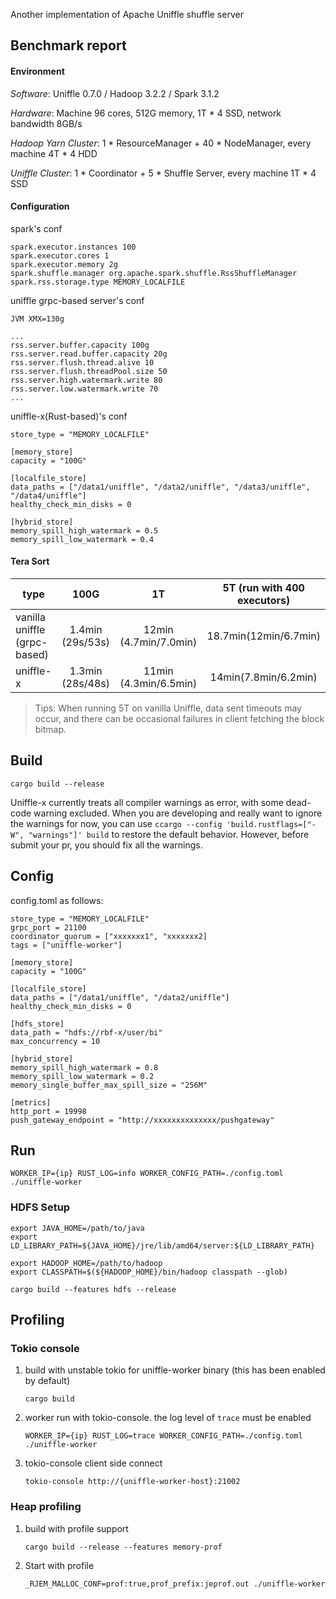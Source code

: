 <!--
  ~ Licensed to the Apache Software Foundation (ASF) under one or more
  ~ contributor license agreements.  See the NOTICE file distributed with
  ~ this work for additional information regarding copyright ownership.
  ~ The ASF licenses this file to You under the Apache License, Version 2.0
  ~ (the "License"); you may not use this file except in compliance with
  ~ the License.  You may obtain a copy of the License at
  ~
  ~    http://www.apache.org/licenses/LICENSE-2.0
  ~
  ~ Unless required by applicable law or agreed to in writing, software
  ~ distributed under the License is distributed on an "AS IS" BASIS,
  ~ WITHOUT WARRANTIES OR CONDITIONS OF ANY KIND, either express or implied.
  ~ See the License for the specific language governing permissions and
  ~ limitations under the License.
  -->

Another implementation of Apache Uniffle shuffle server

## Benchmark report

#### Environment
_Software_: Uniffle 0.7.0 / Hadoop 3.2.2 / Spark 3.1.2

_Hardware_: Machine 96 cores, 512G memory, 1T * 4 SSD, network bandwidth 8GB/s

_Hadoop Yarn Cluster_: 1 * ResourceManager + 40 * NodeManager, every machine 4T * 4 HDD

_Uniffle Cluster_: 1 * Coordinator + 5 * Shuffle Server, every machine 1T * 4 SSD

#### Configuration
spark's conf
``` 
spark.executor.instances 100
spark.executor.cores 1
spark.executor.memory 2g
spark.shuffle.manager org.apache.spark.shuffle.RssShuffleManager
spark.rss.storage.type MEMORY_LOCALFILE
``` 

uniffle grpc-based server's conf
``` 
JVM XMX=130g

...
rss.server.buffer.capacity 100g
rss.server.read.buffer.capacity 20g
rss.server.flush.thread.alive 10
rss.server.flush.threadPool.size 50
rss.server.high.watermark.write 80
rss.server.low.watermark.write 70
...
``` 

uniffle-x(Rust-based)'s conf
```
store_type = "MEMORY_LOCALFILE"

[memory_store]
capacity = "100G"

[localfile_store]
data_paths = ["/data1/uniffle", "/data2/uniffle", "/data3/uniffle", "/data4/uniffle"]
healthy_check_min_disks = 0

[hybrid_store]
memory_spill_high_watermark = 0.5
memory_spill_low_watermark = 0.4
``` 

#### Tera Sort
| type                         |       100G       |           1T          | 5T (run with 400 executors) |
|------------------------------|:----------------:|:---------------------:|:---------------------------:|
| vanilla uniffle (grpc-based) | 1.4min (29s/53s) | 12min (4.7min/7.0min) |    18.7min(12min/6.7min)    |
| uniffle-x                    | 1.3min (28s/48s) | 11min (4.3min/6.5min) |    14min(7.8min/6.2min)     |

> Tips: When running 5T on vanilla Uniffle, data sent timeouts may occur, and there can be occasional failures in client fetching the block bitmap.

## Build

`cargo build --release`

Uniffle-x currently treats all compiler warnings as error, with some dead-code warning excluded. When you are developing
and really want to ignore the warnings for now, you can use `ccargo --config 'build.rustflags=["-W", "warnings"]' build`
to restore the default behavior. However, before submit your pr, you should fix all the warnings.


## Config

config.toml as follows:

``` 
store_type = "MEMORY_LOCALFILE"
grpc_port = 21100
coordinator_quorum = ["xxxxxxx1", "xxxxxxx2]
tags = ["uniffle-worker"]

[memory_store]
capacity = "100G"

[localfile_store]
data_paths = ["/data1/uniffle", "/data2/uniffle"]
healthy_check_min_disks = 0

[hdfs_store]
data_path = "hdfs://rbf-x/user/bi"
max_concurrency = 10

[hybrid_store]
memory_spill_high_watermark = 0.8
memory_spill_low_watermark = 0.2
memory_single_buffer_max_spill_size = "256M"

[metrics]
http_port = 19998
push_gateway_endpoint = "http://xxxxxxxxxxxxxx/pushgateway"
``` 

## Run

`WORKER_IP={ip} RUST_LOG=info WORKER_CONFIG_PATH=./config.toml ./uniffle-worker`

### HDFS Setup 

```shell
export JAVA_HOME=/path/to/java
export LD_LIBRARY_PATH=${JAVA_HOME}/jre/lib/amd64/server:${LD_LIBRARY_PATH}

export HADOOP_HOME=/path/to/hadoop
export CLASSPATH=$(${HADOOP_HOME}/bin/hadoop classpath --glob)

cargo build --features hdfs --release
``` 

## Profiling

### Tokio console
1. build with unstable tokio for uniffle-worker binary (this has been enabled by default)
    ```shell
    cargo build
    ```
2. worker run with tokio-console. the log level of `trace` must be enabled
    ```shell
    WORKER_IP={ip} RUST_LOG=trace WORKER_CONFIG_PATH=./config.toml ./uniffle-worker
    ```
3. tokio-console client side connect
    ```shell
   tokio-console http://{uniffle-worker-host}:21002
    ```
   
### Heap profiling
1. build with profile support
    ```shell
    cargo build --release --features memory-prof
    ```
2. Start with profile
    ```shell
    _RJEM_MALLOC_CONF=prof:true,prof_prefix:jeprof.out ./uniffle-worker
    ```